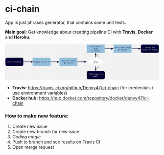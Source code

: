 # ci-chain

App is just phrases generator, that contains some unit tests.

**Main goal:** Get knowledge about creating pipeline CI with **Travis**, **Docker** and **Heroku**.

![alt text](https://github.com/Denvy47/ci-chain/blob/master/scheme.png)

- **Travis:** https://travis-ci.org/github/Denvy47/ci-chain (for credentials i use environment variables)
- **Docker hub:** https://hub.docker.com/repository/docker/denvy47/ci-chain

### How to make new feature:
1. Create new issue
2. Create new branch for new issue
3. _Coding magic_
4. Push to branch and see results on Travis CI
5. Open merge request
